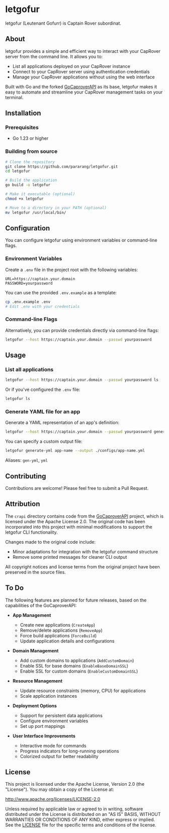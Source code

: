 # letgofur

letgofur (Leutenant Gofurr) is Captain Rover subordinat.

## About

letgofur provides a simple and efficient way to interact with your CapRover server from the command line. It allows you to:

- List all applications deployed on your CapRover instance
- Connect to your CapRover server using authentication credentials
- Manage your CapRover applications without using the web interface

Built with Go and the forked [GoCaproverAPI](https://github.com/ErSauravAdhikari/GoCaproverAPI) as its base, letgofur makes it easy to automate and streamline your CapRover management tasks on your terminal.

## Installation

### Prerequisites

- Go 1.23 or higher

### Building from source

```bash
# Clone the repository
git clone https://github.com/pararang/letgofur.git
cd letgofur

# Build the application
go build -o letgofur

# Make it executable (optional)
chmod +x letgofur

# Move to a directory in your PATH (optional)
mv letgofur /usr/local/bin/
```

## Configuration

You can configure letgofur using environment variables or command-line flags.

### Environment Variables

Create a `.env` file in the project root with the following variables:

```
URL=https://captain.your.domain
PASSWORD=yourpassword
```

You can use the provided `.env.example` as a template:

```bash
cp .env.example .env
# Edit .env with your credentials
```

### Command-line Flags

Alternatively, you can provide credentials directly via command-line flags:

```bash
letgofur --host https://captain.your.domain --passwd yourpassword
```

## Usage

### List all applications

```bash
letgofur --host https://captain.your.domain --passwd yourpassword ls
```

Or if you've configured the `.env` file:

```bash
letgofur ls
```

### Generate YAML file for an app

Generate a YAML representation of an app's definition:

```bash
letgofur --host https://captain.your.domain --passwd yourpassword generate-yml app-name
```

You can specify a custom output file:

```bash
letgofur generate-yml app-name --output ./configs/app-name.yml
```

Aliases: `gen-yml`, `yml`

## Contributing

Contributions are welcome! Please feel free to submit a Pull Request.

## Attribution

The `crapi` directory contains code from the [GoCaproverAPI](https://github.com/ErSauravAdhikari/GoCaproverAPI) project, which is licensed under the Apache License 2.0. The original code has been incorporated into this project with minimal modifications to support the letgofur CLI functionality.

Changes made to the original code include:
- Minor adaptations for integration with the letgofur command structure
- Remove some printed messages for cleaner CLI output

All copyright notices and license terms from the original project have been preserved in the source files.

## To Do

The following features are planned for future releases, based on the capabilities of the GoCaproverAPI:

- **App Management**
  - Create new applications (`CreateApp`)
  - Remove/delete applications (`RemoveApp`)
  - Force build applications (`ForceBuild`)
  - Update application details and configurations

- **Domain Management**
  - Add custom domains to applications (`AddCustomDomain`)
  - Enable SSL for base domains (`EnableBaseDomainSSL`)
  - Enable SSL for custom domains (`EnableCustomDomainSSL`)

- **Resource Management**
  - Update resource constraints (memory, CPU) for applications
  - Scale application instances

- **Deployment Options**
  - Support for persistent data applications
  - Configure environment variables
  - Set up port mappings

- **User Interface Improvements**
  - Interactive mode for commands
  - Progress indicators for long-running operations
  - Colorized output for better readability

## License

This project is licensed under the Apache License, Version 2.0 (the "License"). You may obtain a copy of the License at:

http://www.apache.org/licenses/LICENSE-2.0

Unless required by applicable law or agreed to in writing, software distributed under the License is distributed on an "AS IS" BASIS, WITHOUT WARRANTIES OR CONDITIONS OF ANY KIND, either express or implied. See the [LICENSE](LICENSE) file for the specific terms and conditions of the license.
